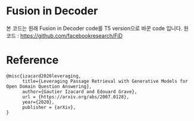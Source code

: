 # Fusion in Decoder
본 코드는 원래 Fusion in Decoder code를 T5 version으로 바꾼 code 입니다.
원 코드 : https://github.com/facebookresearch/FiD

# Reference
```
@misc{izacard2020leveraging,
      title={Leveraging Passage Retrieval with Generative Models for Open Domain Question Answering},
      author={Gautier Izacard and Edouard Grave},
      url = {https://arxiv.org/abs/2007.0128},
      year={2020},
      publisher = {arXiv},
}
```

